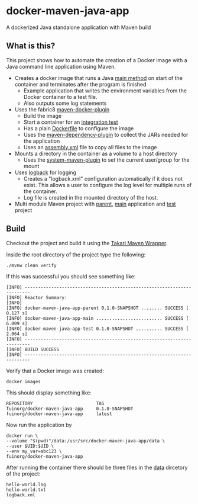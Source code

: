 # docker-maven-java-app
A dockerized Java standalone application with Maven build

## What is this?
This project shows how to automate the creation of a Docker image with a Java command line application using Maven.

- Creates a docker image that runs a Java [main method](main/src/main/java/org/fuin/examples/dmjapp/HelloWorld.java) on start of the container and terminates after the program is finished
  - Example application that writes the environment variables from the Docker container to a test file.
  - Also outputs some log statements
- Uses the fabric8 [maven-docker-plugin](https://github.com/fabric8io/docker-maven-plugin)
  - Build the image
  - Start a container for an [integration test](test/src/test/java/org/fuin/examples/dmjapp/HelloWorldIT.java)
  - Has a plain [Dockerfile](main/src/main/docker/Dockerfile) to configure the image
  - Uses the [maven-dependency-plugin](https://maven.apache.org/plugins/maven-dependency-plugin/) to collect the JARs needed for the application
  - Uses an [assembly.xml](main/src/main/assembly.xml) file to copy all files to the image 
- Mounts a directory in the container as a volume to a host directory
  - Uses the [system-maven-plugin](https://github.com/fuinorg/system-maven-plugin) to set the current user/group for the mount  
- Uses [logback](https://logback.qos.ch/) for logging
  - Creates a "logback.xml" configuration automatically if it does not exist. This allows a user to configure the log level for multiple runs of the container. 
  - Log file is created in the mounted directory of the host.
- Multi module Maven project with [parent](./), [main](main/) application and [test](test/) project

## Build
Checkout the project and build it using the [Takari Maven Wrapper](https://github.com/takari/maven-wrapper).

Inside the root directory of the project type the following:

```
./mvnw clean verify
```

If this was successful you should see something like:

```
[INFO] ------------------------------------------------------------------------
[INFO] Reactor Summary:
[INFO] 
[INFO] docker-maven-java-app-parent 0.1.0-SNAPSHOT ........ SUCCESS [  0.127 s]
[INFO] docker-maven-java-app-main ......................... SUCCESS [  6.009 s]
[INFO] docker-maven-java-app-test 0.1.0-SNAPSHOT .......... SUCCESS [  2.064 s]
[INFO] ------------------------------------------------------------------------
[INFO] BUILD SUCCESS
[INFO] ------------------------------------------------------------------------
```

Verify that a Docker image was created:

```
docker images
```

This should display something like:

```
REPOSITORY                        TAG
fuinorg/docker-maven-java-app     0.1.0-SNAPSHOT
fuinorg/docker-maven-java-app     latest
```

Now run the application by 

```
docker run \
--volume "$(pwd)"/data:/usr/src/docker-maven-java-app/data \
--user $UID:$UID \
--env my_var=abc123 \
fuinorg/docker-maven-java-app
```

After running the container there should be three files in the [data](data) dircetory of the project:

```
hello-world.log
hello-world.txt
logback.xml
```
